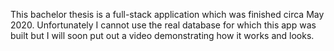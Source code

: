This bachelor thesis is a full-stack application which was finished circa May 2020. Unfortunately I cannot use the real database for which this app was built but I will soon put out a video demonstrating how it works and looks.